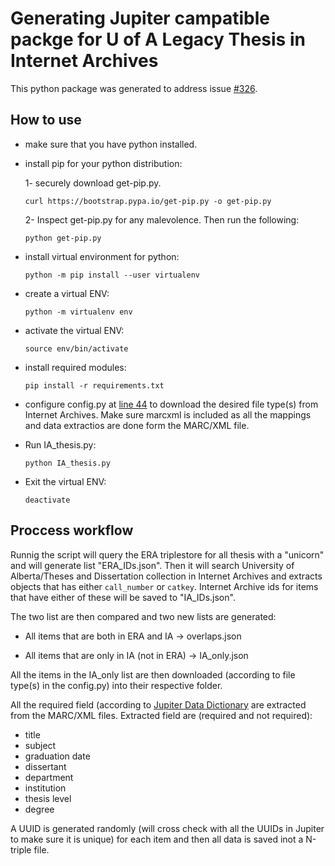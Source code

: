 # Generating Jupiter campatible packge for U of A Legacy Thesis in Internet Archives

This python package was generated to address issue [#326](https://github.com/ualbertalib/metadata/issues/326).

## How to use
 - make sure that you have python installed. 
 - install pip for your python distribution:
 
   1- securely download get-pip.py.

    ```curl https://bootstrap.pypa.io/get-pip.py -o get-pip.py```
    
   2- Inspect get-pip.py for any malevolence. Then run the following:

   ```python get-pip.py```
   
- install virtual environment for python:

   ```python -m pip install --user virtualenv```
   
- create a virtual ENV:

   ```python -m virtualenv env```
   
- activate the virtual ENV:

   ```source env/bin/activate```
   
- install required modules:
   
   ```pip install -r requirements.txt```
   
- configure config.py at [line 44](https://github.com/ualbertalib/metadata/blob/50ba76cbc4bf82500025ecdf849537980d0c39d0/scripts/ia/legacy_Thesis/config.py#L44) to download the desired file type(s) from Internet Archives. Make sure marcxml is included as all the mappings and data extractios are done form the MARC/XML file.
   
- Run IA_thesis.py:

   ```python IA_thesis.py```
   
- Exit the virtual ENV:

   ```deactivate```

## Proccess workflow
Runnig the script will query the ERA triplestore for all thesis with a "unicorn" and will generate list "ERA_IDs.json". Then it will search University of Alberta/Theses and Dissertation collection in Internet Archives and extracts objects that has either ```call_number``` or ```catkey```. Internet Archive ids for items that have either of these will be saved to "IA_IDs.json". 

The two list are then compared and two new lists are generated:

   - All items that are both in ERA and IA -> overlaps.json
 
   - All items that are only in IA (not in ERA) -> IA_only.json
   
All the items in the IA_only list are then downloaded (according to file type(s) in the config.py) into their respective folder.

All the required field (according to [Jupiter Data Dictionary](https://github.com/ualbertalib/metadata/blob/master/data_dictionary/profile_thesis.md) are extracted from the MARC/XML files. Extracted field are (required and not required):

   - title
   - subject
   - graduation date
   - dissertant
   - department
   - institution
   - thesis level
   - degree
   
A UUID is generated randomly (will cross check with all the UUIDs in Jupiter to make sure it is unique) for each item and then all data is saved inot a N-triple file.
